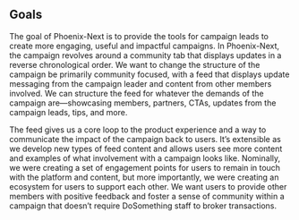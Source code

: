 ## Goals
The goal of Phoenix-Next is to provide the tools for campaign leads to create more engaging, useful and impactful campaigns.
In Phoenix-Next, the campaign revolves around a community tab that displays updates in a reverse chronological order. We want to change the structure of the campaign be primarily community focused, with a feed that displays update messaging from the campaign leader and content from other members involved. We can structure the feed for whatever the demands of the campaign are––showcasing members, partners, CTAs, updates from the campaign leads, tips, and more.

The feed gives us a core loop to the product experience and a way to communicate the impact of the campaign back to users. It’s extensible as we develop new types of feed content and allows users see more content and examples of what involvement with a campaign looks like.
Nominally, we were creating a set of engagement points for users to remain in touch with the platform and content, but more importantly, we were creating an ecosystem for users to support each other. We want users to provide other members with positive feedback and foster a sense of community within a campaign that doesn’t require DoSomething staff to broker transactions.

